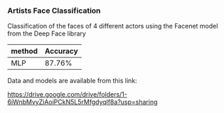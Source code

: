 ### Artists Face Classification

Classification of the faces of 4 different actors using the Facenet model from the Deep Face library

method | Accuracy 
--- | --- 
MLP | 87.76% 

Data and models are available from this link:

https://drive.google.com/drive/folders/1-6iWnbMvyZiAoiPCkN5L5rMfgdyqlf8a?usp=sharing
